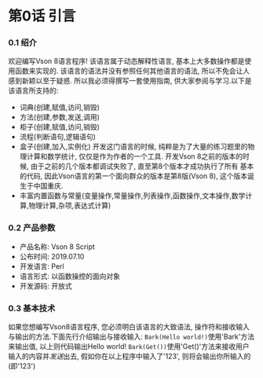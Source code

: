 #  第0话 引言
### 0.1 绍介
欢迎编写Vson 8语言程序! 该语言属于动态解释性语言, 基本上大多数操作都是使用函数来实现的. 该语言的语法并没有参照任何其他语言的语法, 所以不免会让人感到新颖以至于疑惑.
所以我必须得撰写一套使用指南, 供大家参阅与学习.以下是该语言所支持的:
* 词典(创建,赋值,访问,销毁)
* 方法(创建,参数,发送,调用)
* 柜子(创建,赋值,访问,销毁)
* 流程(判断语句,逻辑语句)
* 盒子(创建,加入,实例化)
开发这门语言的时候, 纯粹是为了大量的练习题里的物理计算和数学统计, 仅仅是作为作者的一个工具.
开发Vson 8之前的版本的时候, 由于之前的几个版本都调试失败了, 直至第8个版本才成功执行了所有
基本的代码, 因此Vson语言的第一个面向群众的版本是第8版(Vson 8), 这个版本诞生于中国重庆.
* 丰富内置函数与常量(变量操作,常量操作,列表操作,函数操作,文本操作,数学计算,物理计算,杂项,表达式计算)
### 0.2 产品参数
* 产品名称: Vson 8 Script
* 公布时间: 2019.07.10
* 开发语言: Perl
* 语言形式: 以函数操控的面向对象
* 开发源码: 开放式
### 0.3 基本技术
如果您想编写Vson8语言程序, 您必须明白该语言的大致语法, 操作符和接收输入与输出的方法.下面先行介绍输出与接收输入:
`Bark(Hello world!)`使用'Bark'方法来输出值, 以上则代码输出Hello world!
`Bark(Get())`使用'Get()'方法来接收用户输入的内容并*发送*出去, 假如你在以上程序中输入了'123', 则将会输出你所输入的(即'123')
